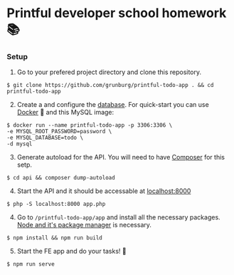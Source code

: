 # Printful developer school homework 📚

### Setup
1. Go to your prefered project directory and clone this repository.
```
$ git clone https://github.com/grunburg/printful-todo-app . && cd printful-todo-app
```
2. Create a and configure the [database](https://github.com/grunburg/printful-todo-app/blob/master/api/app/Core/Database/Database.php). For quick-start you can use [Docker](https://www.docker.com/) 🐳 and this MySQL image:
```
$ docker run --name printful-todo-app -p 3306:3306 \
-e MYSQL_ROOT_PASSWORD=password \
-e MYSQL_DATABASE=todo \
-d mysql
```
3. Generate autoload for the API. You will need to have [Composer](https://getcomposer.org/) for this setp.
```
$ cd api && composer dump-autoload
```
4. Start the API and it should be accessable at [localhost:8000](http://localhost:8000/)
```
$ php -S localhost:8000 app.php
```
4. Go to `/printful-todo-app/app` and install all the necessary packages. [Node and it's package manager](https://nodejs.org/en/) is necessary.
```
$ npm install && npm run build
```
5. Start the FE app and do your tasks! 🥳
```
$ npm run serve
```
